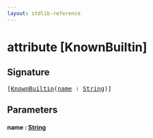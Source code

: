 ```yaml
---
layout: stdlib-reference
---
```


# attribute [KnownBuiltin]

## Signature

<pre>
[<a href=".">KnownBuiltin</a>(<a href=".#decl-name" class="code_param">name</a> : <a href="../../types/string-0/index.md" class="code_type">String</a>)]
</pre>

## Parameters

####  <a id="decl-name"></a>name  : [String](../../types/string-0/index.md)

